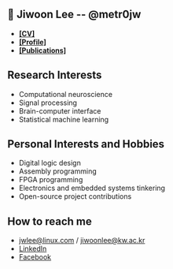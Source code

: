 📜 Jiwoon Lee -- @metr0jw
- 
- [**[CV]**](https://github.com/metr0jw/metr0jw/releases/download/main/CV-Jiwoon.pdf)
- [**[Profile]**](http://bcml.kw.ac.kr/people/ms-course/)
- [**[Publications]**](https://scholar.google.com/citations?user=L8N4pFoAAAAJ&hl=en)

## Research Interests
- Computational neuroscience
- Signal processing
- Brain-computer interface
- Statistical machine learning

## Personal Interests and Hobbies
- Digital logic design
- Assembly programming
- FPGA programming
- Electronics and embedded systems tinkering
- Open-source project contributions

How to reach me
-
- <jwlee@linux.com> / <jiwoonlee@kw.ac.kr>
- [LinkedIn](https://www.linkedin.com/in/metr0jw/)
- [Facebook](https://www.facebook.com/jwlee.compneuro)
 
<!--
**metr0jw/metr0jw** is a ✨ _special_ ✨ repository because its `README.md` (this file) appears on your GitHub profile.

Here are some ideas to get you started:

- 🔭 I’m currently working on ...
- 🌱 I’m currently learning ...
- 👯 I’m looking to collaborate on ...
- 🤔 I’m looking for help with ...
- 💬 Ask me about ...
- 📫 How to reach me: ...
- 😄 Pronouns: ...
- ⚡ Fun fact: ...
-->
